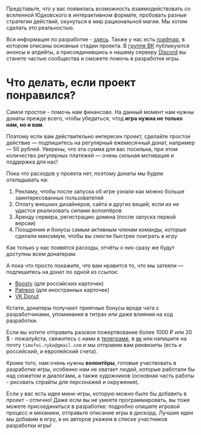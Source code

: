 Представьте, что у вас появилась возможность взаимодействовать со вселенной Юдковского в интерактивном формате, пробовать разные стратегии действий, окунуться в мир рациональной магии. Мы хотим сделать это реальностью.

Вся информация по разработке - [здесь](https://github.com/hpmor-game/obsidian-docs). Также у нас есть [roadmap](https://github.com/hpmor-game/obsidian-docs/blob/main/roadmap.md), в котором описаны основные стадии проекта. В [группе ВК](https://vk.com/pottersnap) публикуются анонсы и апдейты, а присоединившись к нашему серверу [Discord]() вы станете частью сообщества и сможете помочь в разработке игры.

# Что делать, если проект понравился?

Самое простое - помочь нам финансово. На данный момент нам нужны донаты прежде всего, чтобы убедиться, чтод **игра нужна не только нам, но и вам**.

Поэтому если вам действительно интересен проект, сделайте простое действие — подпишитесь на регулярный ежемесячный донат, например — 50 рублей. Уверены, что эта сумма для вас посильна, при этом количество регулярных платежей — очень сильная мотивация и поддержка для нас!

Пока что расходов у проекта нет, поэтому донаты мы будем откладывать на:
1) Рекламу, чтобы после запуска об игре узнали как можно больше заинтересованных пользователей
2) Оплату внешних дизайнеров, сайта и других вещей, если их не удастся реализовать силами волонтёров
3) Аренду сервера, регистрацию домена (после запуска первой версии)
4) Поощрения и бонусы самым активным членам команды, которые сделали максимум, чтобы вы смогли быстрее поиграть в игру

Как только у нас появятся расходы, отчёты о них сразу же будут доступны всем донатерам.

А пока что просто покажите, что вам нравится то, что мы затеяли — подпишитесь на донат по одной из ссылок:
- [Boosty](https://boosty.to/pottersnap) (для российских карточек)
- [Patreon](https://www.patreon.com/pottersnap) (для иностранных карточек)
- [VK Donut](https://vk.com/pottersnap)

Кстати, донатеры получают приятные бонусы вроде чата с разработчиками, упоминания в титрах или даже влияния на ход разработки.

Если вы хотите отправить разовое пожертвование более 1000 ₽ или 20 $ - пожалуйста, свяжитесь с нами в [телеграме](https://t.me/timofeiryko), в [вк](https://vk.com/nitrogenous_base) или напишите на почту `timofei.ryko@gmail.com` и мы отправим вам реквизиты (есть и российский, и европейский счета).

Кроме того, нам очень нужны **волонтёры**, готовые участвовать в разработке игры, особенно нам не хватает людей, которые работали бы над сюжетом и диалогами, а также художников (основная часть работы - рисовать спрайты для персонажей и окружения).

Если у вас есть идея мини-игры, которую можно было бы добавить в проект - отлично! Даже если вы не умеете программировать, вы тоже можете присоединиться в разработке: подробно опишите игровой процесс и механики, отправьте описание игры в дискорд. Лучшие идеи мы добавим в игру, а их авторов укажем в списке участников разработки игры!
